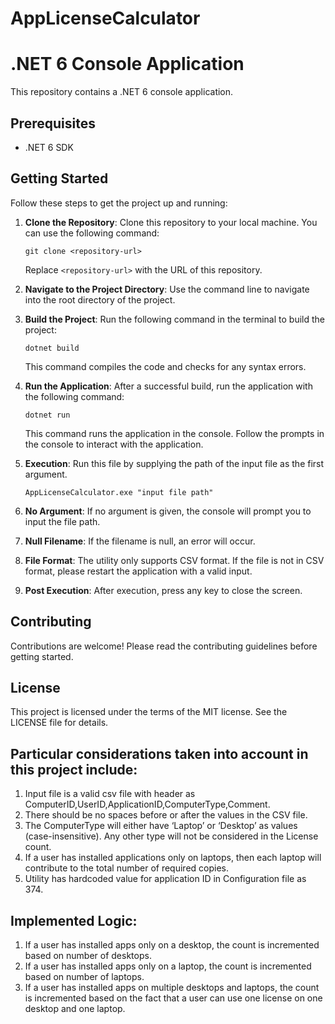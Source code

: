 # AppLicenseCalculator

# .NET 6 Console Application

This repository contains a .NET 6 console application.

## Prerequisites

- .NET 6 SDK

## Getting Started

Follow these steps to get the project up and running:

1. **Clone the Repository**: Clone this repository to your local machine. You can use the following command:
    ```
    git clone <repository-url>
    ```
    Replace `<repository-url>` with the URL of this repository.

2. **Navigate to the Project Directory**: Use the command line to navigate into the root directory of the project.

3. **Build the Project**: Run the following command in the terminal to build the project:
    ```
    dotnet build
    ```
    This command compiles the code and checks for any syntax errors.

4. **Run the Application**: After a successful build, run the application with the following command:
    ```
    dotnet run
    ```
    This command runs the application in the console. Follow the prompts in the console to interact with the application.

5. **Execution**: Run this file by supplying the path of the input file as the first argument.
    ```
    AppLicenseCalculator.exe "input file path"
    ```
6. **No Argument**: If no argument is given, the console will prompt you to input the file path.
7. **Null Filename**: If the filename is null, an error will occur.
8. **File Format**: The utility only supports CSV format. If the file is not in CSV format, please restart the application with a valid input.
9. **Post Execution**: After execution, press any key to close the screen.

## Contributing

Contributions are welcome! Please read the contributing guidelines before getting started.

## License

This project is licensed under the terms of the MIT license. See the LICENSE file for details.




Particular considerations taken into account in this project include:
-------------------------------------------------------------------------
1. Input file is a valid csv file with header as ComputerID,UserID,ApplicationID,ComputerType,Comment.
2. There should be no spaces before or after the values in the CSV file.
3. The ComputerType will either have ‘Laptop’ or ‘Desktop’ as values (case-insensitive). Any other type will not be considered in the License count.
4. If a user has installed applications only on laptops, then each laptop will contribute to the total number of required copies. 
5. Utility has hardcoded value for application ID in Configuration file as 374.

Implemented Logic:
--------------------------
1. If a user has installed apps only on a desktop, the count is incremented based on number of desktops.
2. If a user has installed apps only on a laptop, the count is incremented based on number of laptops.
3. If a user has installed apps on multiple desktops and laptops, the count is incremented based on the fact that a user can use one license on one desktop and one laptop.
